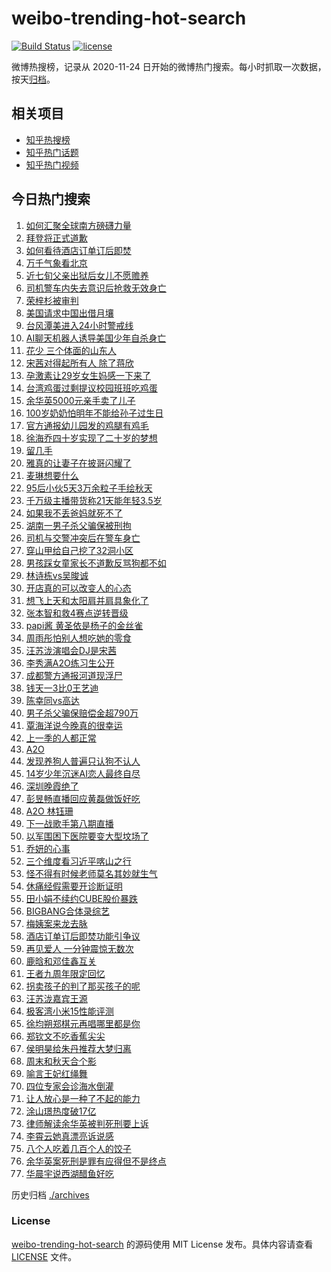 # weibo-trending-hot-search

[![Build Status](https://github.com/justjavac/weibo-trending-hot-search/workflows/ci/badge.svg?branch=master)](https://github.com/justjavac/weibo-trending-hot-search/actions)
[![license](https://img.shields.io/github/license/justjavac/weibo-trending-hot-search)](https://github.com/justjavac/weibo-trending-hot-search/blob/master/LICENSE)

微博热搜榜，记录从 2020-11-24 日开始的微博热门搜索。每小时抓取一次数据，按天[归档](./archives)。

## 相关项目

- [知乎热搜榜](https://github.com/justjavac/zhihu-trending-top-search)
- [知乎热门话题](https://github.com/justjavac/zhihu-trending-hot-questions)
- [知乎热门视频](https://github.com/justjavac/zhihu-trending-hot-video)

## 今日热门搜索

<!-- BEGIN -->
<!-- 最后更新时间 Sat Oct 26 2024 05:07:08 GMT+0800 (China Standard Time) -->

1. [如何汇聚全球南方磅礴力量](https://s.weibo.com//weibo?q=%23%E5%A6%82%E4%BD%95%E6%B1%87%E8%81%9A%E5%85%A8%E7%90%83%E5%8D%97%E6%96%B9%E7%A3%85%E7%A4%B4%E5%8A%9B%E9%87%8F%23&Refer=new_time)
1. [拜登将正式道歉](https://s.weibo.com//weibo?q=%23%E6%8B%9C%E7%99%BB%E5%B0%86%E6%AD%A3%E5%BC%8F%E9%81%93%E6%AD%89%23&t=31&band_rank=5&Refer=top)
1. [如何看待酒店订单订后即焚](https://s.weibo.com//weibo?q=%23%E5%A6%82%E4%BD%95%E7%9C%8B%E5%BE%85%E9%85%92%E5%BA%97%E8%AE%A2%E5%8D%95%E8%AE%A2%E5%90%8E%E5%8D%B3%E7%84%9A%23&t=31&band_rank=2&Refer=top)
1. [万千气象看北京](https://s.weibo.com//weibo?q=%23%E4%B8%87%E5%8D%83%E6%B0%94%E8%B1%A1%E7%9C%8B%E5%8C%97%E4%BA%AC%23&t=31&band_rank=3&Refer=top)
1. [近七旬父亲出狱后女儿不愿赡养](https://s.weibo.com//weibo?q=%23%E8%BF%91%E4%B8%83%E6%97%AC%E7%88%B6%E4%BA%B2%E5%87%BA%E7%8B%B1%E5%90%8E%E5%A5%B3%E5%84%BF%E4%B8%8D%E6%84%BF%E8%B5%A1%E5%85%BB%23&t=31&band_rank=7&Refer=top)
1. [司机警车内失去意识后抢救无效身亡](https://s.weibo.com//weibo?q=%23%E5%8F%B8%E6%9C%BA%E8%AD%A6%E8%BD%A6%E5%86%85%E5%A4%B1%E5%8E%BB%E6%84%8F%E8%AF%86%E5%90%8E%E6%8A%A2%E6%95%91%E6%97%A0%E6%95%88%E8%BA%AB%E4%BA%A1%23&t=31&band_rank=9&Refer=top)
1. [荣梓杉被审判](https://s.weibo.com//weibo?q=%23%E8%8D%A3%E6%A2%93%E6%9D%89%E8%A2%AB%E5%AE%A1%E5%88%A4%23&t=31&band_rank=6&Refer=top)
1. [美国请求中国出借月壤](https://s.weibo.com//weibo?q=%23%E7%BE%8E%E5%9B%BD%E8%AF%B7%E6%B1%82%E4%B8%AD%E5%9B%BD%E5%87%BA%E5%80%9F%E6%9C%88%E5%A3%A4%23&t=31&band_rank=4&Refer=top)
1. [台风潭美进入24小时警戒线](https://s.weibo.com//weibo?q=%23%E5%8F%B0%E9%A3%8E%E6%BD%AD%E7%BE%8E%E8%BF%9B%E5%85%A524%E5%B0%8F%E6%97%B6%E8%AD%A6%E6%88%92%E7%BA%BF%23&t=31&band_rank=18&Refer=top)
1. [AI聊天机器人诱导美国少年自杀身亡](https://s.weibo.com//weibo?q=%23AI%E8%81%8A%E5%A4%A9%E6%9C%BA%E5%99%A8%E4%BA%BA%E8%AF%B1%E5%AF%BC%E7%BE%8E%E5%9B%BD%E5%B0%91%E5%B9%B4%E8%87%AA%E6%9D%80%E8%BA%AB%E4%BA%A1%23&t=31&band_rank=16&Refer=top)
1. [花少 三个体面的山东人](https://s.weibo.com//weibo?q=%E8%8A%B1%E5%B0%91%20%E4%B8%89%E4%B8%AA%E4%BD%93%E9%9D%A2%E7%9A%84%E5%B1%B1%E4%B8%9C%E4%BA%BA&t=31&band_rank=12&Refer=top)
1. [宋茜对得起所有人 除了蒋欣](https://s.weibo.com//weibo?q=%E5%AE%8B%E8%8C%9C%E5%AF%B9%E5%BE%97%E8%B5%B7%E6%89%80%E6%9C%89%E4%BA%BA%20%E9%99%A4%E4%BA%86%E8%92%8B%E6%AC%A3&t=31&band_rank=2&Refer=top)
1. [孕激素让29岁女生妈感一下来了](https://s.weibo.com//weibo?q=%23%E5%AD%95%E6%BF%80%E7%B4%A0%E8%AE%A929%E5%B2%81%E5%A5%B3%E7%94%9F%E5%A6%88%E6%84%9F%E4%B8%80%E4%B8%8B%E6%9D%A5%E4%BA%86%23&t=31&band_rank=1&Refer=top)
1. [台湾鸡蛋过剩提议校园班班吃鸡蛋](https://s.weibo.com//weibo?q=%23%E5%8F%B0%E6%B9%BE%E9%B8%A1%E8%9B%8B%E8%BF%87%E5%89%A9%E6%8F%90%E8%AE%AE%E6%A0%A1%E5%9B%AD%E7%8F%AD%E7%8F%AD%E5%90%83%E9%B8%A1%E8%9B%8B%23&t=31&band_rank=13&Refer=top)
1. [余华英5000元亲手卖了儿子](https://s.weibo.com//weibo?q=%23%E4%BD%99%E5%8D%8E%E8%8B%B15000%E5%85%83%E4%BA%B2%E6%89%8B%E5%8D%96%E4%BA%86%E5%84%BF%E5%AD%90%23&t=31&band_rank=46&Refer=top)
1. [100岁奶奶怕明年不能给孙子过生日](https://s.weibo.com//weibo?q=%23100%E5%B2%81%E5%A5%B6%E5%A5%B6%E6%80%95%E6%98%8E%E5%B9%B4%E4%B8%8D%E8%83%BD%E7%BB%99%E5%AD%99%E5%AD%90%E8%BF%87%E7%94%9F%E6%97%A5%23&t=31&band_rank=30&Refer=top)
1. [官方通报幼儿园发的鸡腿有鸡毛](https://s.weibo.com//weibo?q=%23%E5%AE%98%E6%96%B9%E9%80%9A%E6%8A%A5%E5%B9%BC%E5%84%BF%E5%9B%AD%E5%8F%91%E7%9A%84%E9%B8%A1%E8%85%BF%E6%9C%89%E9%B8%A1%E6%AF%9B%23&t=31&band_rank=14&Refer=top)
1. [徐海乔四十岁实现了二十岁的梦想](https://s.weibo.com//weibo?q=%E5%BE%90%E6%B5%B7%E4%B9%94%E5%9B%9B%E5%8D%81%E5%B2%81%E5%AE%9E%E7%8E%B0%E4%BA%86%E4%BA%8C%E5%8D%81%E5%B2%81%E7%9A%84%E6%A2%A6%E6%83%B3&t=31&band_rank=24&Refer=top)
1. [留几手](https://s.weibo.com//weibo?q=%E7%95%99%E5%87%A0%E6%89%8B&t=31&band_rank=15&Refer=top)
1. [雅真的让妻子在披哥闪耀了](https://s.weibo.com//weibo?q=%E9%9B%85%E7%9C%9F%E7%9A%84%E8%AE%A9%E5%A6%BB%E5%AD%90%E5%9C%A8%E6%8A%AB%E5%93%A5%E9%97%AA%E8%80%80%E4%BA%86&t=31&band_rank=19&Refer=top)
1. [麦琳想要什么](https://s.weibo.com//weibo?q=%E9%BA%A6%E7%90%B3%E6%83%B3%E8%A6%81%E4%BB%80%E4%B9%88&t=31&band_rank=22&Refer=top)
1. [95后小伙5天3万余粒子手绘秋天](https://s.weibo.com//weibo?q=%2395%E5%90%8E%E5%B0%8F%E4%BC%995%E5%A4%A93%E4%B8%87%E4%BD%99%E7%B2%92%E5%AD%90%E6%89%8B%E7%BB%98%E7%A7%8B%E5%A4%A9%23&t=31&band_rank=21&Refer=top)
1. [千万级主播带货称21天能年轻3.5岁](https://s.weibo.com//weibo?q=%23%E5%8D%83%E4%B8%87%E7%BA%A7%E4%B8%BB%E6%92%AD%E5%B8%A6%E8%B4%A7%E7%A7%B021%E5%A4%A9%E8%83%BD%E5%B9%B4%E8%BD%BB3.5%E5%B2%81%23&t=31&band_rank=14&Refer=top)
1. [如果我不丢爸妈就死不了](https://s.weibo.com//weibo?q=%23%E5%A6%82%E6%9E%9C%E6%88%91%E4%B8%8D%E4%B8%A2%E7%88%B8%E5%A6%88%E5%B0%B1%E6%AD%BB%E4%B8%8D%E4%BA%86%23&t=31&band_rank=17&Refer=top)
1. [湖南一男子杀父骗保被刑拘](https://s.weibo.com//weibo?q=%23%E6%B9%96%E5%8D%97%E4%B8%80%E7%94%B7%E5%AD%90%E6%9D%80%E7%88%B6%E9%AA%97%E4%BF%9D%E8%A2%AB%E5%88%91%E6%8B%98%23&t=31&band_rank=28&Refer=top)
1. [司机与交警冲突后在警车身亡](https://s.weibo.com//weibo?q=%23%E5%8F%B8%E6%9C%BA%E4%B8%8E%E4%BA%A4%E8%AD%A6%E5%86%B2%E7%AA%81%E5%90%8E%E5%9C%A8%E8%AD%A6%E8%BD%A6%E8%BA%AB%E4%BA%A1%23&t=31&band_rank=31&Refer=top)
1. [穿山甲给自己挖了32洞小区](https://s.weibo.com//weibo?q=%23%E7%A9%BF%E5%B1%B1%E7%94%B2%E7%BB%99%E8%87%AA%E5%B7%B1%E6%8C%96%E4%BA%8632%E6%B4%9E%E5%B0%8F%E5%8C%BA%23&t=31&band_rank=29&Refer=top)
1. [男孩踩女童家长不道歉反骂狗都不如](https://s.weibo.com//weibo?q=%23%E7%94%B7%E5%AD%A9%E8%B8%A9%E5%A5%B3%E7%AB%A5%E5%AE%B6%E9%95%BF%E4%B8%8D%E9%81%93%E6%AD%89%E5%8F%8D%E9%AA%82%E7%8B%97%E9%83%BD%E4%B8%8D%E5%A6%82%23&t=31&band_rank=35&Refer=top)
1. [林诗栋vs吴晙诚](https://s.weibo.com//weibo?q=%23%E6%9E%97%E8%AF%97%E6%A0%8Bvs%E5%90%B4%E6%99%99%E8%AF%9A%23&t=31&band_rank=20&Refer=top)
1. [开店真的可以改变人的心态](https://s.weibo.com//weibo?q=%E5%BC%80%E5%BA%97%E7%9C%9F%E7%9A%84%E5%8F%AF%E4%BB%A5%E6%94%B9%E5%8F%98%E4%BA%BA%E7%9A%84%E5%BF%83%E6%80%81&t=31&band_rank=24&Refer=top)
1. [想飞上天和太阳肩并肩具象化了](https://s.weibo.com//weibo?q=%23%E6%83%B3%E9%A3%9E%E4%B8%8A%E5%A4%A9%E5%92%8C%E5%A4%AA%E9%98%B3%E8%82%A9%E5%B9%B6%E8%82%A9%E5%85%B7%E8%B1%A1%E5%8C%96%E4%BA%86%23&t=31&band_rank=30&Refer=top)
1. [张本智和救4赛点逆转晋级](https://s.weibo.com//weibo?q=%23%E5%BC%A0%E6%9C%AC%E6%99%BA%E5%92%8C%E6%95%914%E8%B5%9B%E7%82%B9%E9%80%86%E8%BD%AC%E6%99%8B%E7%BA%A7%23&t=31&band_rank=20&Refer=top)
1. [papi酱 黄圣依是杨子的金丝雀](https://s.weibo.com//weibo?q=papi%E9%85%B1%20%E9%BB%84%E5%9C%A3%E4%BE%9D%E6%98%AF%E6%9D%A8%E5%AD%90%E7%9A%84%E9%87%91%E4%B8%9D%E9%9B%80&t=31&band_rank=39&Refer=top)
1. [周雨彤怕别人想吃她的零食](https://s.weibo.com//weibo?q=%23%E5%91%A8%E9%9B%A8%E5%BD%A4%E6%80%95%E5%88%AB%E4%BA%BA%E6%83%B3%E5%90%83%E5%A5%B9%E7%9A%84%E9%9B%B6%E9%A3%9F%23&t=31&band_rank=25&Refer=top)
1. [汪苏泷演唱会DJ是宋茜](https://s.weibo.com//weibo?q=%23%E6%B1%AA%E8%8B%8F%E6%B3%B7%E6%BC%94%E5%94%B1%E4%BC%9ADJ%E6%98%AF%E5%AE%8B%E8%8C%9C%23&t=31&band_rank=13&Refer=top)
1. [李秀满A2O练习生公开](https://s.weibo.com//weibo?q=%23%E6%9D%8E%E7%A7%80%E6%BB%A1A2O%E7%BB%83%E4%B9%A0%E7%94%9F%E5%85%AC%E5%BC%80%23&t=31&band_rank=21&Refer=top)
1. [成都警方通报河道现浮尸](https://s.weibo.com//weibo?q=%23%E6%88%90%E9%83%BD%E8%AD%A6%E6%96%B9%E9%80%9A%E6%8A%A5%E6%B2%B3%E9%81%93%E7%8E%B0%E6%B5%AE%E5%B0%B8%23&t=31&band_rank=11&Refer=top)
1. [钱天一3比0王艺迪](https://s.weibo.com//weibo?q=%23%E9%92%B1%E5%A4%A9%E4%B8%803%E6%AF%940%E7%8E%8B%E8%89%BA%E8%BF%AA%23&t=31&band_rank=18&Refer=top)
1. [陈幸同vs高达](https://s.weibo.com//weibo?q=%23%E9%99%88%E5%B9%B8%E5%90%8Cvs%E9%AB%98%E8%BE%BE%23&t=31&band_rank=18&Refer=top)
1. [男子杀父骗保赔偿金超790万](https://s.weibo.com//weibo?q=%23%E7%94%B7%E5%AD%90%E6%9D%80%E7%88%B6%E9%AA%97%E4%BF%9D%E8%B5%94%E5%81%BF%E9%87%91%E8%B6%85790%E4%B8%87%23&t=31&band_rank=29&Refer=top)
1. [覃海洋说今晚真的很幸运](https://s.weibo.com//weibo?q=%23%E8%A6%83%E6%B5%B7%E6%B4%8B%E8%AF%B4%E4%BB%8A%E6%99%9A%E7%9C%9F%E7%9A%84%E5%BE%88%E5%B9%B8%E8%BF%90%23&t=31&band_rank=27&Refer=top)
1. [上一季的人都正常](https://s.weibo.com//weibo?q=%E4%B8%8A%E4%B8%80%E5%AD%A3%E7%9A%84%E4%BA%BA%E9%83%BD%E6%AD%A3%E5%B8%B8&t=31&band_rank=33&Refer=top)
1. [A2O](https://s.weibo.com//weibo?q=A2O&t=31&band_rank=10&Refer=top)
1. [发现养狗人普遍只认狗不认人](https://s.weibo.com//weibo?q=%23%E5%8F%91%E7%8E%B0%E5%85%BB%E7%8B%97%E4%BA%BA%E6%99%AE%E9%81%8D%E5%8F%AA%E8%AE%A4%E7%8B%97%E4%B8%8D%E8%AE%A4%E4%BA%BA%23&t=31&band_rank=50&Refer=top)
1. [14岁少年沉迷AI恋人最终自尽](https://s.weibo.com//weibo?q=%2314%E5%B2%81%E5%B0%91%E5%B9%B4%E6%B2%89%E8%BF%B7AI%E6%81%8B%E4%BA%BA%E6%9C%80%E7%BB%88%E8%87%AA%E5%B0%BD%23&t=31&band_rank=50&Refer=top)
1. [深圳晚霞绝了](https://s.weibo.com//weibo?q=%23%E6%B7%B1%E5%9C%B3%E6%99%9A%E9%9C%9E%E7%BB%9D%E4%BA%86%23&t=31&band_rank=21&Refer=top)
1. [彭昱畅直播回应黄磊做饭好吃](https://s.weibo.com//weibo?q=%23%E5%BD%AD%E6%98%B1%E7%95%85%E7%9B%B4%E6%92%AD%E5%9B%9E%E5%BA%94%E9%BB%84%E7%A3%8A%E5%81%9A%E9%A5%AD%E5%A5%BD%E5%90%83%23&t=31&band_rank=36&Refer=top)
1. [A2O 林钰珊](https://s.weibo.com//weibo?q=A2O%20%E6%9E%97%E9%92%B0%E7%8F%8A&t=31&band_rank=8&Refer=top)
1. [下一战歌手第八期直播](https://s.weibo.com//weibo?q=%23%E4%B8%8B%E4%B8%80%E6%88%98%E6%AD%8C%E6%89%8B%E7%AC%AC%E5%85%AB%E6%9C%9F%E7%9B%B4%E6%92%AD%23&t=31&band_rank=21&Refer=top)
1. [以军围困下医院要变大型坟场了](https://s.weibo.com//weibo?q=%23%E4%BB%A5%E5%86%9B%E5%9B%B4%E5%9B%B0%E4%B8%8B%E5%8C%BB%E9%99%A2%E8%A6%81%E5%8F%98%E5%A4%A7%E5%9E%8B%E5%9D%9F%E5%9C%BA%E4%BA%86%23&t=31&band_rank=28&Refer=top)
1. [乔妍的心事](https://s.weibo.com//weibo?q=%E4%B9%94%E5%A6%8D%E7%9A%84%E5%BF%83%E4%BA%8B&t=31&band_rank=32&Refer=top)
1. [三个维度看习近平喀山之行](https://s.weibo.com//weibo?q=%23%E4%B8%89%E4%B8%AA%E7%BB%B4%E5%BA%A6%E7%9C%8B%E4%B9%A0%E8%BF%91%E5%B9%B3%E5%96%80%E5%B1%B1%E4%B9%8B%E8%A1%8C%23&Refer=new_time)
1. [怪不得有时候老师莫名其妙就生气](https://s.weibo.com//weibo?q=%E6%80%AA%E4%B8%8D%E5%BE%97%E6%9C%89%E6%97%B6%E5%80%99%E8%80%81%E5%B8%88%E8%8E%AB%E5%90%8D%E5%85%B6%E5%A6%99%E5%B0%B1%E7%94%9F%E6%B0%94&t=31&band_rank=23&Refer=top)
1. [休痛经假需要开诊断证明](https://s.weibo.com//weibo?q=%23%E4%BC%91%E7%97%9B%E7%BB%8F%E5%81%87%E9%9C%80%E8%A6%81%E5%BC%80%E8%AF%8A%E6%96%AD%E8%AF%81%E6%98%8E%23&t=31&band_rank=26&Refer=top)
1. [田小娟不续约CUBE股价暴跌](https://s.weibo.com//weibo?q=%23%E7%94%B0%E5%B0%8F%E5%A8%9F%E4%B8%8D%E7%BB%AD%E7%BA%A6CUBE%E8%82%A1%E4%BB%B7%E6%9A%B4%E8%B7%8C%23&t=31&band_rank=37&Refer=top)
1. [BIGBANG合体录综艺](https://s.weibo.com//weibo?q=%23BIGBANG%E5%90%88%E4%BD%93%E5%BD%95%E7%BB%BC%E8%89%BA%23&t=31&band_rank=38&Refer=top)
1. [梅姨案来龙去脉](https://s.weibo.com//weibo?q=%23%E6%A2%85%E5%A7%A8%E6%A1%88%E6%9D%A5%E9%BE%99%E5%8E%BB%E8%84%89%23&t=31&band_rank=27&Refer=top)
1. [酒店订单订后即焚功能引争议](https://s.weibo.com//weibo?q=%23%E9%85%92%E5%BA%97%E8%AE%A2%E5%8D%95%E8%AE%A2%E5%90%8E%E5%8D%B3%E7%84%9A%E5%8A%9F%E8%83%BD%E5%BC%95%E4%BA%89%E8%AE%AE%23&t=31&band_rank=30&Refer=top)
1. [再见爱人 一分钟震惊无数次](https://s.weibo.com//weibo?q=%E5%86%8D%E8%A7%81%E7%88%B1%E4%BA%BA%20%E4%B8%80%E5%88%86%E9%92%9F%E9%9C%87%E6%83%8A%E6%97%A0%E6%95%B0%E6%AC%A1&t=31&band_rank=42&Refer=top)
1. [鹿晗和邓佳鑫互关](https://s.weibo.com//weibo?q=%23%E9%B9%BF%E6%99%97%E5%92%8C%E9%82%93%E4%BD%B3%E9%91%AB%E4%BA%92%E5%85%B3%23&t=31&band_rank=31&Refer=top)
1. [王者九周年限定回忆](https://s.weibo.com//weibo?q=%23%E7%8E%8B%E8%80%85%E4%B9%9D%E5%91%A8%E5%B9%B4%E9%99%90%E5%AE%9A%E5%9B%9E%E5%BF%86%23&t=31&band_rank=30&Refer=top)
1. [拐卖孩子的判了那买孩子的呢](https://s.weibo.com//weibo?q=%23%E6%8B%90%E5%8D%96%E5%AD%A9%E5%AD%90%E7%9A%84%E5%88%A4%E4%BA%86%E9%82%A3%E4%B9%B0%E5%AD%A9%E5%AD%90%E7%9A%84%E5%91%A2%23&t=31&band_rank=41&Refer=top)
1. [汪苏泷嘉宾王源](https://s.weibo.com//weibo?q=%23%E6%B1%AA%E8%8B%8F%E6%B3%B7%E5%98%89%E5%AE%BE%E7%8E%8B%E6%BA%90%23&t=31&band_rank=43&Refer=top)
1. [极客湾小米15性能评测](https://s.weibo.com//weibo?q=%E6%9E%81%E5%AE%A2%E6%B9%BE%E5%B0%8F%E7%B1%B315%E6%80%A7%E8%83%BD%E8%AF%84%E6%B5%8B&t=31&band_rank=34&Refer=top)
1. [徐均朔郑棋元再唱哪里都是你](https://s.weibo.com//weibo?q=%E5%BE%90%E5%9D%87%E6%9C%94%E9%83%91%E6%A3%8B%E5%85%83%E5%86%8D%E5%94%B1%E5%93%AA%E9%87%8C%E9%83%BD%E6%98%AF%E4%BD%A0&t=31&band_rank=49&Refer=top)
1. [郑钦文不吃香蕉尖尖](https://s.weibo.com//weibo?q=%E9%83%91%E9%92%A6%E6%96%87%E4%B8%8D%E5%90%83%E9%A6%99%E8%95%89%E5%B0%96%E5%B0%96&t=31&band_rank=22&Refer=top)
1. [侯明昊给朱丹推荐大梦归离](https://s.weibo.com//weibo?q=%E4%BE%AF%E6%98%8E%E6%98%8A%E7%BB%99%E6%9C%B1%E4%B8%B9%E6%8E%A8%E8%8D%90%E5%A4%A7%E6%A2%A6%E5%BD%92%E7%A6%BB&t=31&band_rank=33&Refer=top)
1. [周末和秋天合个影](https://s.weibo.com//weibo?q=%23%E5%91%A8%E6%9C%AB%E5%92%8C%E7%A7%8B%E5%A4%A9%E5%90%88%E4%B8%AA%E5%BD%B1%23&t=31&band_rank=50&Refer=top)
1. [喻言王妃红绳舞](https://s.weibo.com//weibo?q=%23%E5%96%BB%E8%A8%80%E7%8E%8B%E5%A6%83%E7%BA%A2%E7%BB%B3%E8%88%9E%23&t=31&band_rank=40&Refer=top)
1. [四位专家会诊海水倒灌](https://s.weibo.com//weibo?q=%23%E5%9B%9B%E4%BD%8D%E4%B8%93%E5%AE%B6%E4%BC%9A%E8%AF%8A%E6%B5%B7%E6%B0%B4%E5%80%92%E7%81%8C%23&t=31&band_rank=42&Refer=top)
1. [让人放心是一种了不起的能力](https://s.weibo.com//weibo?q=%23%E8%AE%A9%E4%BA%BA%E6%94%BE%E5%BF%83%E6%98%AF%E4%B8%80%E7%A7%8D%E4%BA%86%E4%B8%8D%E8%B5%B7%E7%9A%84%E8%83%BD%E5%8A%9B%23&t=31&band_rank=44&Refer=top)
1. [涂山璟热度破17亿](https://s.weibo.com//weibo?q=%E6%B6%82%E5%B1%B1%E7%92%9F%E7%83%AD%E5%BA%A6%E7%A0%B417%E4%BA%BF&t=31&band_rank=45&Refer=top)
1. [律师解读余华英被判死刑要上诉](https://s.weibo.com//weibo?q=%23%E5%BE%8B%E5%B8%88%E8%A7%A3%E8%AF%BB%E4%BD%99%E5%8D%8E%E8%8B%B1%E8%A2%AB%E5%88%A4%E6%AD%BB%E5%88%91%E8%A6%81%E4%B8%8A%E8%AF%89%23&t=31&band_rank=46&Refer=top)
1. [李霄云她真漂亮诉说感](https://s.weibo.com//weibo?q=%E6%9D%8E%E9%9C%84%E4%BA%91%E5%A5%B9%E7%9C%9F%E6%BC%82%E4%BA%AE%E8%AF%89%E8%AF%B4%E6%84%9F&t=31&band_rank=47&Refer=top)
1. [八个人吃着几百个人的饺子](https://s.weibo.com//weibo?q=%E5%85%AB%E4%B8%AA%E4%BA%BA%E5%90%83%E7%9D%80%E5%87%A0%E7%99%BE%E4%B8%AA%E4%BA%BA%E7%9A%84%E9%A5%BA%E5%AD%90&t=31&band_rank=48&Refer=top)
1. [余华英案死刑是罪有应得但不是终点](https://s.weibo.com//weibo?q=%23%E4%BD%99%E5%8D%8E%E8%8B%B1%E6%A1%88%E6%AD%BB%E5%88%91%E6%98%AF%E7%BD%AA%E6%9C%89%E5%BA%94%E5%BE%97%E4%BD%86%E4%B8%8D%E6%98%AF%E7%BB%88%E7%82%B9%23&t=31&band_rank=49&Refer=top)
1. [华晨宇说西湖醋鱼好吃](https://s.weibo.com//weibo?q=%E5%8D%8E%E6%99%A8%E5%AE%87%E8%AF%B4%E8%A5%BF%E6%B9%96%E9%86%8B%E9%B1%BC%E5%A5%BD%E5%90%83&t=31&band_rank=50&Refer=top)

<!-- END -->

历史归档 [./archives](./archives)

### License

[weibo-trending-hot-search](https://github.com/justjavac/weibo-trending-hot-search) 的源码使用 MIT License
发布。具体内容请查看 [LICENSE](./LICENSE) 文件。
